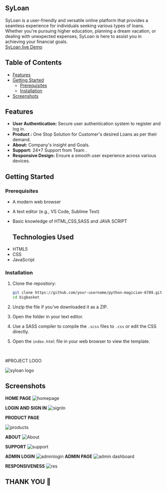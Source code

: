 ## SyLoan
SyLoan is a user-friendly and versatile online platform that provides a seamless experience for individuals seeking various types of loans. Whether you're pursuing higher education, planning a dream vacation, or dealing with unexpected expenses, SyLoan is here to assist you in achieving your financial goals.
 <br>
 [SyLoan live Demo](frolicking-sopapillas-3d5b65.netlify.app/)


## Table of Contents
- [Features](#features)
- [Getting Started](#getting-started)
  - [Prerequisites](#prerequisites)
  - [Installation](#installation)
- [Screenshots](#Screenshots)

## Features

- **User Authentication:** Secure user authentication system to register and log in.
- **Product :** One Stop Solution for Customer's desired Loans as per their demand.
- **About:** Company's insight and Goals.
- **Support:** 24*7 Support from Team .
- **Responsive Design:** Ensure a smooth user experience across various devices.


## Getting Started

### Prerequisites
- A modern web browser
- A text editor (e.g., VS Code, Sublime Text)
- Basic knowledge of HTML,CSS,SASS and JAVA SCRIPT

  ## Technologies Used
<ul>
<li>HTML5</li>
<li>CSS</li>
<li>JavaScript</li> 
</ul>

### Installation

1. Clone the repository:

   ```bash
   git clone https://github.com/your-username/python-magician-6789.git
   cd bigbasket
2. Unzip the file if you've downloaded  it as a ZIP.
3. Open the folder in your text editor.
4. Use a SASS compiler to compile the `.scss` files to `.css` or edit the CSS directly.
5. Open the `index.html` file in your web browser to view the template.

   <br>

#PROJECT LOGO
<br>

![syloan logo](https://github.com/heyyrahul/python-magician-6789/assets/79692865/137f6416-f173-4328-987f-aa36d3ef86f3)

## Screenshots
**HOME PAGE**
![homepage](https://github.com/heyyrahul/python-magician-6789/assets/79692865/c506c1b7-e63b-4dcd-98bf-33ccdd4b73a6)


**LOGIN AND SIGN IN**
![signIn](https://github.com/heyyrahul/python-magician-6789/assets/79692865/cb3bef7a-79bf-4edf-ba35-d7e7503dbdd4)



**PRODUCT PAGE**

![products](https://github.com/heyyrahul/vivid-roll-405/assets/79692865/d7835b0d-88d1-47d2-86ca-a5d53f1d7944)



**ABOUT**
![About](https://github.com/heyyrahul/python-magician-6789/assets/79692865/312e668b-561a-4a2f-bb9b-4f9805feafa2)


**SUPPORT**
![support](https://github.com/heyyrahul/python-magician-6789/assets/79692865/827e6044-574b-4e2d-bc45-0f382eda0e11)

**ADMIN LOGIN**
![adminlogin](https://github.com/heyyrahul/python-magician-6789/assets/79692865/3b1e8269-4e35-42a2-9898-db793a9c0199)
**ADMIN PAGE**
![admin dashboard](https://github.com/heyyrahul/vivid-roll-405/assets/79692865/d8e7eb3b-c80c-4058-91a4-1780249d726f)

**RESPONSIVENESS**
![res](https://github.com/heyyrahul/vivid-roll-405/assets/79692865/cb99fa72-bdb1-4b88-86cd-cbdb04f8fea9)

## THANK YOU 🙏

